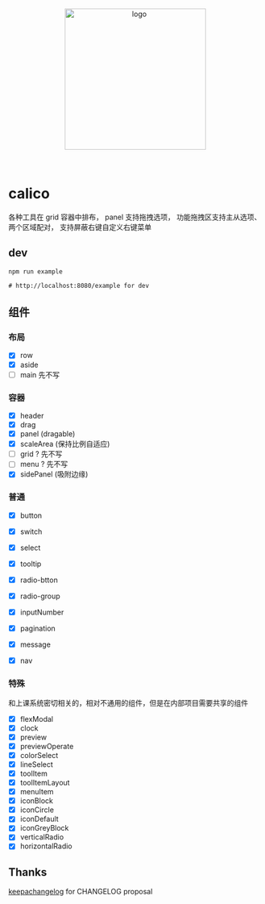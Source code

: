 <br>
<p align="center">
  <img width="280px" src="https://static.yi-you.org/calico/logo/logo.png" alt="logo" />
</p>
<br>

# calico
各种工具在 grid 容器中排布，
panel 支持拖拽选项，
功能拖拽区支持主从选项、两个区域配对，
支持屏蔽右键自定义右键菜单

## dev
```
npm run example

# http://localhost:8080/example for dev
```

## 组件

### 布局
- [x] row
- [x] aside
- [ ] main 先不写

### 容器
- [x] header
- [x] drag
- [x] panel (dragable)
- [x] scaleArea (保持比例自适应)
- [ ] grid ? 先不写
- [ ] menu ? 先不写
- [x] sidePanel (吸附边缘)     

### 普通
- [x] button
- [x] switch
- [x] select
- [x] tooltip
- [x] radio-btton
- [x] radio-group
- [x] inputNumber
- [x] pagination
- [x] message
- [x] nav


### 特殊
和上课系统密切相关的，相对不通用的组件，但是在内部项目需要共享的组件
- [x] flexModal
- [x] clock
- [x] preview
- [x] previewOperate
- [x] colorSelect
- [x] lineSelect
- [x] toolItem
- [x] toolItemLayout
- [x] menuItem
- [x] iconBlock
- [x] iconCircle
- [x] iconDefault
- [x] iconGreyBlock
- [x] verticalRadio
- [x] horizontalRadio

## Thanks

[keepachangelog](https://keepachangelog.com/zh-CN/1.0.0/) for CHANGELOG proposal